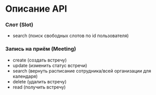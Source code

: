 # Описание API
### Слот (Slot)
- search (поиск свободных слотов по id пользователя)
### Запись на приём (Meeting)
- create (создать встречу)
- update (изменить статус встречи)
- search (вернуть расписание сотрудника/всей организации для календаря)
- delete (удалить встречу)
- read (получить встречу)

